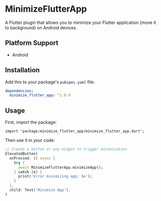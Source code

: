 # MinimizeFlutterApp

A Flutter plugin that allows you to minimize your Flutter application (move it to background) on Android devices.

## Platform Support

* Android


## Installation

Add this to your package's `pubspec.yaml` file:

```yaml
dependencies:
  minimize_flutter_app: ^1.0.0
```


## Usage

First, import the package:

```da
import 'package:minimize_flutter_app/minimize_flutter_app.dart';
```


Then use it in your code:

```dart
// Create a button or any widget to trigger minimization
ElevatedButton(
  onPressed: () async {
    try {
      await MinimizeFlutterApp.minimizeApp();
    } catch (e) {
      print('Error minimizing app: $e');
    }
  },
  child: Text('Minimize App'),
)
```
